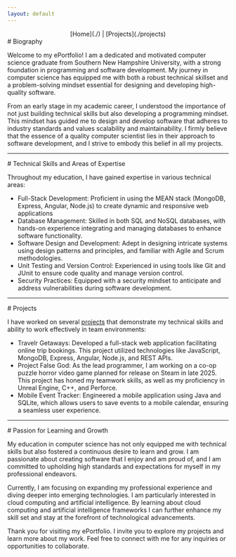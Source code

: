 ```yaml
---
layout: default
---
```

<div style="text-align:center">
[Home](./) | [Projects](./projects)
</div>
# Biography

Welcome to my ePortfolio! I am a dedicated and motivated computer science graduate from Southern New Hampshire University, with a strong foundation in programming and software development. My journey in computer science has equipped me with both a robust technical skillset and a problem-solving mindset essential for designing and developing high-quality software.

From an early stage in my academic career, I understood the importance of not just building technical skills but also developing a programming mindset. This mindset has guided me to design and develop software that adheres to industry standards and values scalability and maintainability. I firmly believe that the essence of a quality computer scientist lies in their approach to software development, and I strive to embody this belief in all my projects.

<hr>
# Technical Skills and Areas of Expertise

Throughout my education, I have gained expertise in various technical areas:
* Full-Stack Development: Proficient in using the MEAN stack (MongoDB, Express, Angular, Node.js) to create dynamic and responsive web applications
* Database Management: Skilled in both SQL and NoSQL databases, with hands-on experience integrating and managing databases to enhance software functionality.
* Software Design and Development: Adept in designing intricate systems using design patterns and principles, and familiar with Agile and Scrum methodologies.
* Unit Testing and Version Control: Experienced in using tools like Git and JUnit to ensure code quality and manage version control.
* Security Practices: Equipped with a security mindset to anticipate and address vulnerabilities during software development.

<hr>
# Projects

I have worked on several [projects](./projects) that demonstrate my technical skills and ability to work effectively in team environments:
* Travelr Getaways: Developed a full-stack web application facilitating online trip bookings. This project utilized technologies like JavaScript, MongoDB, Express, Angular, Node.js, and REST APIs.
* Project False God: As the lead programmer, I am working on a co-op puzzle horror video game planned for release on Steam in late 2025. This project has honed my teamwork skills, as well as my proficiency in Unreal Engine, C++, and Perforce.
* Mobile Event Tracker: Engineered a mobile application using Java and SQLite, which allows users to save events to a mobile calendar, ensuring a seamless user experience.

<hr>
# Passion for Learning and Growth

My education in computer science has not only equipped me with technical skills but also fostered a continuous desire to learn and grow. I am passionate about creating software that I enjoy and am proud of, and I am committed to upholding high standards and expectations for myself in my professional endeavors.

Currently, I am focusing on expanding my professional experience and diving deeper into emerging technologies. I am particularly interested in cloud computing and artificial intelligence. By learning about cloud computing and artificial intelligence frameworks I can further enhance my skill set and stay at the forefront of technological advancements.

Thank you for visiting my ePortfolio. I invite you to explore my projects and learn more about my work. Feel free to connect with me for any inquiries or opportunities to collaborate.
